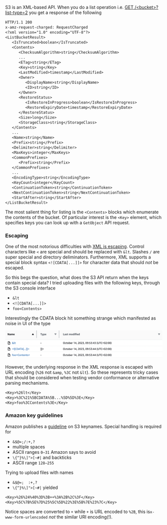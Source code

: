 S3 is an XML-based API. When you do a list operation i.e. [GET /\<bucket>?list-type=2](https://docs.aws.amazon.com/AmazonS3/latest/API/API_ListObjectsV2.html) you get a response of the following
```
HTTP/1.1 200
x-amz-request-charged: RequestCharged
<?xml version="1.0" encoding="UTF-8"?>
<ListBucketResult>
   <IsTruncated>boolean</IsTruncated>
   <Contents>
      <ChecksumAlgorithm>string</ChecksumAlgorithm>
      ...
      <ETag>string</ETag>
      <Key>string</Key>
      <LastModified>timestamp</LastModified>
      <Owner>
         <DisplayName>string</DisplayName>
         <ID>string</ID>
      </Owner>
      <RestoreStatus>
         <IsRestoreInProgress>boolean</IsRestoreInProgress>
         <RestoreExpiryDate>timestamp</RestoreExpiryDate>
      </RestoreStatus>
      <Size>long</Size>
      <StorageClass>string</StorageClass>
   </Contents>
   ...
   <Name>string</Name>
   <Prefix>string</Prefix>
   <Delimiter>string</Delimiter>
   <MaxKeys>integer</MaxKeys>
   <CommonPrefixes>
      <Prefix>string</Prefix>
   </CommonPrefixes>
   ...
   <EncodingType>string</EncodingType>
   <KeyCount>integer</KeyCount>
   <ContinuationToken>string</ContinuationToken>
   <NextContinuationToken>string</NextContinuationToken>
   <StartAfter>string</StartAfter>
</ListBucketResult>
```
The most salient thing for listing is the `<Contents>` blocks which enumerate the contents of the bucket. Of particular interest is the `<Key>` element, which specifies keys you can look up with a `GetObject` API request.

### Escaping

One of the most notorious difficulties with [XML is escaping](https://stackoverflow.com/questions/1091945/what-characters-do-i-need-to-escape-in-xml-documents). Control characters like `<` are special and should be replaced with `&lt`. Slashes  `/` are super special and directory deliminators.  Furthermore, XML supports a special block syntax `<![CDATA[...]]>` for character data that should *not* be escaped.

So this begs the question, what does the S3 API return when the keys contain special data? I tried uploading files with the following keys, through the S3 console interface
- `&lt`
- `<![CDATA[...]]>`
- `foo<Contents>`

Interestingly the CDATA block hit something strange which manifested as noise in UI of the type

![](attachments/Pasted%20image%2020231014104750.png)


However, the underlying response in the XML response is escaped with URL encoding (`%26` not `&amp`, `%3C` not `&lt`). So these represents tricky cases that should be considered when testing vendor conformance or alternative parsing mechanisms.
```
<Key>%26lt</Key>
<Key>%3C%21%5BCDATA%5B...%5D%5D%3E</Key>
<Key>foo%3CContents%3E</Key>
```

### Amazon key guidelines
Amazon publishes a [guideline](https://docs.aws.amazon.com/AmazonS3/latest/userguide/object-keys.html) on S3 keynames. Special handling is required for
- `&$@=;/:+,?` 
- multiple spaces
- ASCII ranges `0–31`
Amazon says to avoid 
- `\{^}%\]">[~#|` and backticks
- ASCII range `128–255`

Trying to upload files with names
- `&$@=;  :+,?`
- `\{^}%\]">[~#|`
yielded
```
<Key>%26%24%40%3D%3B++%3A%2B%2C%3F</Key>
<Key>%5C%7B%5E%7D%25%5C%5D%22%3E%5B%7E%23%7C</Key>
```
Notice spaces are converted to `+` while `+` is URL encoded to `%2B`, this is`x-www-form-urlencoded` *not* the similar URI encoding(!).
